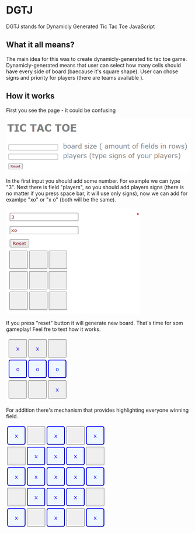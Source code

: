 # DGTJ

DGTJ stands for Dynamicly Generated Tic Tac Toe JavaScript

## What it all means?

The main idea for this was to create dynamicly-generated tic tac toe game. Dynamicly-generated means that user can select how many cells should have every side of board (baecause it's square shape). User can chose signs and priority for players (there are teams available ).

## How it works

First you see the page - it could be confusing

![PageLook](https://github.com/KacperCedro/DGTJ/blob/main/TicTacToeJs/mainPageLook.png?raw=true)

In the first input you should add some number. For example we can type "3".
Next there is field "players", so you should add players signs (there is no matter if you press space bar, it will use only signs), now we can add for examlpe "xo" or "x o" (both will be the same).

![firstExample](https://github.com/KacperCedro/DGTJ/blob/main/TicTacToeJs/firstExample.png?raw=true)

If you press "reset" button it will generate new board. That's time for som gameplay! Feel fre to test how it works.

![secondExample](https://github.com/KacperCedro/DGTJ/blob/main/TicTacToeJs/secondExample.png?raw=true)

For addition there's mechanism that provides highlighting everyone winning field.

![hightlight](https://github.com/KacperCedro/DGTJ/blob/main/TicTacToeJs/CheckingExample.png?raw=true)
